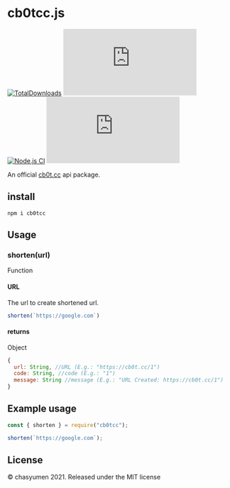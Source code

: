 # cb0tcc.js

[![TotalDownloads](https://img.shields.io/npm/dt/cb0tcc)](https://npmjs.com/package/cb0tcc) [![GitHub commit activity m](https://img.shields.io/github/commit-activity/m/chasyumen/cb0tcc.js)](https://github.com/chasyumen/cb0tcc.js) [![Node.js CI](https://github.com/chasyumen/cb0tcc.js/actions/workflows/node.js.yml/badge.svg)](https://github.com/chasyumen/cb0tcc.js/actions/workflows/node.js.yml) [![License](https://img.shields.io/npm/l/cb0tcc.js)](https://github.com/chasyumen/cb0tcc.js/blob/main/LICENSE)

An official [cb0t.cc](https://cbot.cc/) api package.

## install

```
npm i cb0tcc
```

## Usage

### shorten(url)

Function

#### URL

The url to create shortened url.

```js
shorten(`https://google.com`)
```

#### returns

Object

```js
{
  url: String, //URL (E.g.: "https://cb0t.cc/1")
  code: String, //code (E.g.: "1")
  message: String //message (E.g.: "URL Created: https://cb0t.cc/1")
}
```

## Example usage

```js
const { shorten } = require("cb0tcc");

shorten(`https://google.com`);
```


## License
© chasyumen 2021. Released under the MIT license


